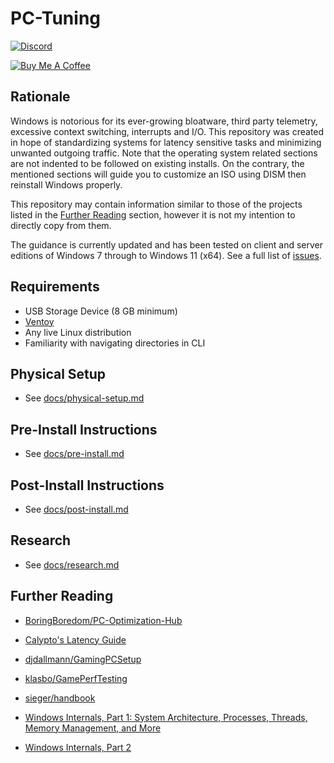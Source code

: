 # PC-Tuning

[![Discord](https://discordapp.com/api/guilds/994887453599076422/widget.png?style=shield)](https://discord.com/invite/yrAnChXXZw)

[![Buy Me A Coffee](https://www.buymeacoffee.com/assets/img/custom_images/orange_img.png)](https://www.buymeacoffee.com/amitxv)

## Rationale

Windows is notorious for its ever-growing bloatware, third party telemetry, excessive context switching, interrupts and I/O. This repository was created in hope of standardizing systems for latency sensitive tasks and minimizing unwanted outgoing traffic. Note that the operating system related sections are not indented to be followed on existing installs. On the contrary, the mentioned sections will guide you to customize an ISO using DISM then reinstall Windows properly.

This repository may contain information similar to those of the projects listed in the [Further Reading](#further-reading) section, however it is not my intention to directly copy from them.

The guidance is currently updated and has been tested on client and server editions of Windows 7 through to Windows 11 (x64). See a full list of [issues](https://github.com/amitxv/PC-Tuning/issues).

## Requirements

- USB Storage Device (8 GB minimum)
- [Ventoy](https://github.com/ventoy/Ventoy/releases)
- Any live Linux distribution
- Familiarity with navigating directories in CLI

## Physical Setup

- See [docs/physical-setup.md](/docs/physical-setup.md)

## Pre-Install Instructions

- See [docs/pre-install.md](/docs/pre-install.md)

## Post-Install Instructions

- See [docs/post-install.md](/docs/post-install.md)

## Research

- See [docs/research.md](/docs/research.md)

## Further Reading

- [BoringBoredom/PC-Optimization-Hub](https://github.com/BoringBoredom/PC-Optimization-Hub)

- [Calypto's Latency Guide](https://docs.google.com/document/d/1c2-lUJq74wuYK1WrA_bIvgb89dUN0sj8-hO3vqmrau4)

- [djdallmann/GamingPCSetup](https://github.com/djdallmann/GamingPCSetup)

- [klasbo/GamePerfTesting](https://github.com/klasbo/GamePerfTesting)

- [sieger/handbook](https://github.com/sieger/handbook)

- [Windows Internals, Part 1: System Architecture, Processes, Threads, Memory Management, and More](https://www.google.com/url?sa=t&source=web&rct=j&url=https://www.octawian.ro/fisiere/situri/asor/build/html/_downloads/122f95f9a032396603a837c53b125bb8/Russinovich_M_WinInternals_part1_7th_ed.pdf&ved=2ahUKEwjezIqq-Zj-AhXNiVwKHT6FBvMQFnoECBUQAQ&usg=AOvVaw0rrpH1ZdS71v1H6TMBm2xh)

- [Windows Internals, Part 2](https://www.google.com/url?sa=t&source=web&rct=j&url=https://ftp.yuuta.moe/Library/Tech/Windows/Windows%2520Internals_7ed_Part_2.pdf&ved=2ahUKEwjezO2A-pj-AhXiolwKHR6kDAQQFnoECBIQAQ&usg=AOvVaw1x3LWFzfoYDRLlObgGR7AZ)
